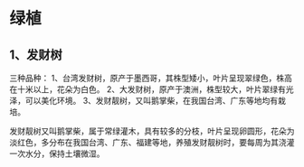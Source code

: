 # 绿植

## 1、发财树
三种品种：
1、台湾发财树，原产于墨西哥，其株型矮小，叶片呈现翠绿色，株高在十米以上，花朵为白色。
2、大发财树，原产于澳洲，株型较大，叶片翠绿有光泽，可以美化环境。
3、发财靓树，又叫鹅掌柴，在我国台湾、广东等地均有栽培。

发财靓树又叫鹅掌柴，属于常绿灌木，具有较多的分枝，叶片呈现卵圆形，花朵为淡红色，多分布在我国台湾、广东、福建等地，养殖发财靓树时，要每周为其浇灌一次水分，保持土壤微湿。






